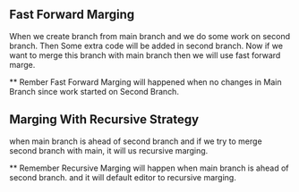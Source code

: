 ## Fast Forward Marging

When we create branch from main branch and we do some work on second branch. Then Some 
extra code will be added in second branch. Now if we want to merge this branch with main
branch then we will use fast forward marge. 

** Rember Fast Forward Marging will happened when no changes in Main Branch since work started
on Second Branch.

## Marging With Recursive Strategy

when main branch is ahead of second branch and if we try to merge second branch with main, it
will us recursive marging. 

** Remember Recursive Marging will happen when main branch is ahead of second branch.
and it will default editor to recursive marging.